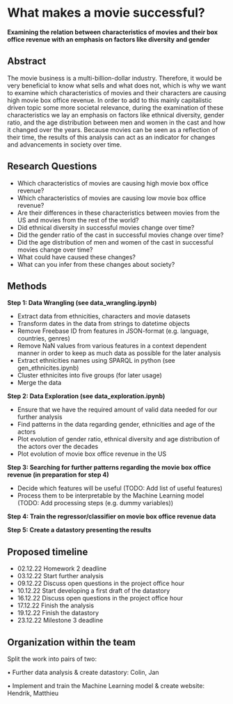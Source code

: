 # What makes a movie successful?
**Examining the relation between characteristics of movies and their box office revenue with an emphasis on factors like diversity and gender**

## Abstract

The movie business is a multi-billion-dollar industry. Therefore, it would be very beneficial to know what sells and what does not, which is why we want to examine which characteristics of movies and their characters are causing high movie box office revenue. In order to add to this mainly capitalistic driven topic some more societal relevance, during the examination of these characteristics we lay an emphasis on factors like ethnical diversity, gender ratio, and the age distribution between men and women in the cast and how it changed over the years. Because movies can be seen as a reflection of their time, the results of this analysis can act as an indicator for changes and advancements in society over time.

## Research Questions

-	Which characteristics of movies are causing high movie box office revenue?
-	Which characteristics of movies are causing low movie box office revenue?
-	Are their differences in these characteristics between movies from the US and movies from the rest of the world?
-	Did ethnical diversity in successful movies change over time?
-	Did the gender ratio of the cast in successful movies change over time?
- Did the age distribution of men and women of the cast in successful movies change over time?
- What could have caused these changes?
- What can you infer from these changes about society?

## Methods

**Step 1: Data Wrangling (see data_wrangling.ipynb)**
- Extract data from ethnicities, characters and movie datasets
- Transform dates in the data from strings to datetime objects
- Remove Freebase ID from features in JSON-format (e.g. language, countries, genres)
- Remove NaN values from various features in a context dependent manner in order to keep as much data as possible for the later analysis
- Extract ethnicities names using SPARQL in python (see gen_ethnicites.ipynb)
- Cluster ethnicites into five groups (for later usage)
- Merge the data

**Step 2: Data Exploration (see data_exploration.ipynb)**
- Ensure that we have the required amount of valid data needed for our further analysis
- Find patterns in the data regarding gender, ethnicities and age of the actors
- Plot evolution of gender ratio, ethnical diversity and age distribution of the actors over the decades
- Plot evolution of movie box office revenue in the US

**Step 3: Searching for further patterns regarding the movie box office revenue (in preparation for step 4)**
- Decide which features will be useful (TODO: Add list of useful features)
- Process them to be interpretable by the Machine Learning model (TODO: Add processing steps (e.g. dummy variables))

**Step 4: Train the regressor/classifier on movie box office revenue data**

**Step 5: Create a datastory presenting the results**

## Proposed timeline
- 02.12.22 Homework 2 deadline
- 03.12.22 Start further analysis
- 09.12.22 Discuss open questions in the project office hour
- 10.12.22 Start developing a first draft of the datastory
- 16.12.22 Discuss open questions in the project office hour
- 17.12.22 Finish the analysis
- 19.12.22 Finish the datastory
- 23.12.22 Milestone 3 deadline

## Organization within the team

Split the work into pairs of two:

• Further data analysis & create datastory: Colin, Jan

• Implement and train the Machine Learning model & create website: Hendrik, Matthieu
